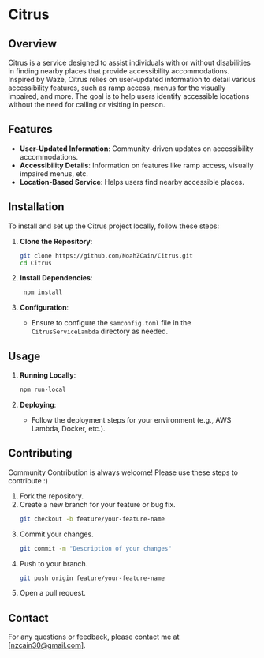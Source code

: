 # Citrus

## Overview

Citrus is a service designed to assist individuals with or without disabilities in finding nearby places that provide accessibility accommodations. Inspired by Waze, Citrus relies on user-updated information to detail various accessibility features, such as ramp access, menus for the visually impaired, and more. The goal is to help users identify accessible locations without the need for calling or visiting in person.

## Features

- **User-Updated Information**: Community-driven updates on accessibility accommodations.
- **Accessibility Details**: Information on features like ramp access, visually impaired menus, etc.
- **Location-Based Service**: Helps users find nearby accessible places.

## Installation

To install and set up the Citrus project locally, follow these steps:

1. **Clone the Repository**:
    ```bash
    git clone https://github.com/NoahZCain/Citrus.git
    cd Citrus
    ```

2. **Install Dependencies**:
    ```bash
     npm install
    ```

3. **Configuration**:
    - Ensure to configure the `samconfig.toml` file in the `CitrusServiceLambda` directory as needed.

## Usage

1. **Running Locally**:
    ```bash
    npm run-local
    ```

2. **Deploying**:
    - Follow the deployment steps for your environment (e.g., AWS Lambda, Docker, etc.).

## Contributing

Community Contribution is always welcome! Please use these steps to contribute :)

1. Fork the repository.
2. Create a new branch for your feature or bug fix.
    ```bash
    git checkout -b feature/your-feature-name
    ```
3. Commit your changes.
    ```bash
    git commit -m "Description of your changes"
    ```
4. Push to your branch.
    ```bash
    git push origin feature/your-feature-name
    ```
5. Open a pull request.



## Contact

For any questions or feedback, please contact me at [nzcain30@gmail.com].

